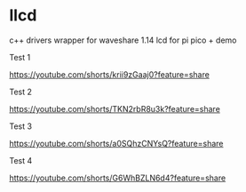 # llcd
c++ drivers wrapper for waveshare 1.14 lcd for pi pico + demo

Test 1


https://youtube.com/shorts/krii9zGaaj0?feature=share


Test 2


https://youtube.com/shorts/TKN2rbR8u3k?feature=share


Test 3


https://youtube.com/shorts/a0SQhzCNYsQ?feature=share


Test 4


https://youtube.com/shorts/G6WhBZLN6d4?feature=share
